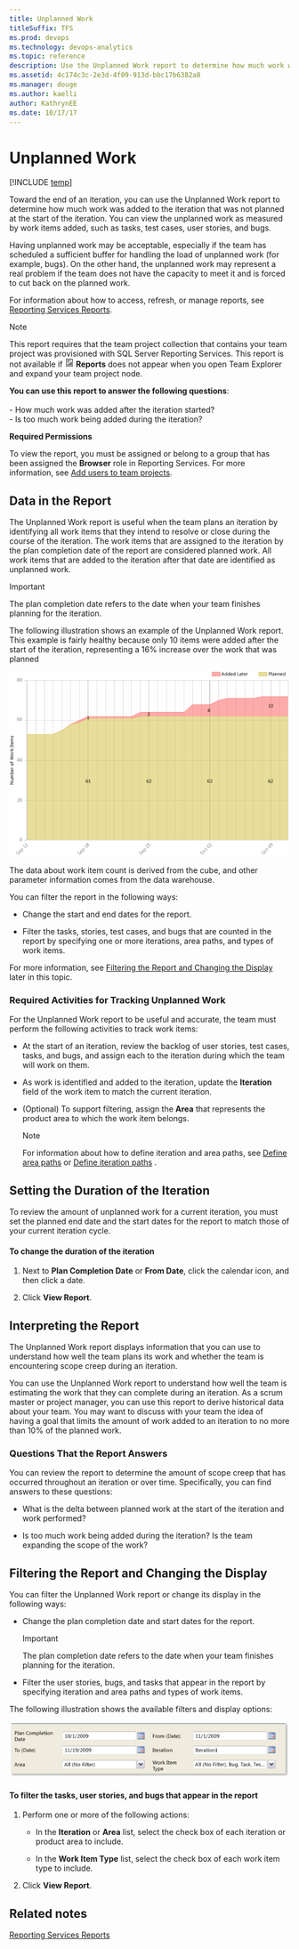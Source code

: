 ```yaml
---
title: Unplanned Work 
titleSuffix: TFS 
ms.prod: devops
ms.technology: devops-analytics
ms.topic: reference
description: Use the Unplanned Work report to determine how much work was added to the iteration that was not planned at the start of the iteration.
ms.assetid: 4c174c3c-2e3d-4f09-913d-bbc17b6382a8
ms.manager: douge
ms.author: kaelli
author: KathrynEE
ms.date: 10/17/17
---
```




# Unplanned Work
[!INCLUDE [temp](../_shared/tfs-report-platform-version.md)]

Toward the end of an iteration, you can use the Unplanned Work report to determine how much work was added to the iteration that was not planned at the start of the iteration. You can view the unplanned work as measured by work items added, such as tasks, test cases, user stories, and bugs.  
  
 Having unplanned work may be acceptable, especially if the team has scheduled a sufficient buffer for handling the load of unplanned work (for example, bugs). On the other hand, the unplanned work may represent a real problem if the team does not have the capacity to meet it and is forced to cut back on the planned work.  
  
 For information about how to access, refresh, or manage reports, see [Reporting Services Reports](reporting-services-reports.md).  
  
> [!NOTE]
>  This report requires that the team project collection that contains your team project was provisioned with SQL Server Reporting Services. This report is not available if ![Report](_img/icon_reportte.png "Icon_reportTE") **Reports** does not appear when you open Team Explorer and expand your team project node.  
  
**You can use this report to answer the following questions**:<br /><br /> -   How much work was added after the iteration started?<br />-   Is too much work being added during the iteration?
  
 **Required Permissions**  
  
 To view the report, you must be assigned or belong to a group that has been assigned the **Browser** role in Reporting Services. For more information, see [Add users to team projects](../admin/grant-permissions-to-reports.md).  
  
##  <a name="Data"></a> Data in the Report  
 The Unplanned Work report is useful when the team plans an iteration by identifying all work items that they intend to resolve or close during the course of the iteration. The work items that are assigned to the iteration by the plan completion date of the report are considered planned work. All work items that are added to the iteration after that date are identified as unplanned work.  
  
> [!IMPORTANT]
>  The plan completion date refers to the date when your team finishes planning for the iteration.  
  
 The following illustration shows an example of the Unplanned Work report. This example is fairly healthy because only 10 items were added after the start of the iteration, representing a 16% increase over the work that was planned  
  
 ![Unplanned Work report](_img/procg_reportunplanned.png "ProcG_ReportUnplanned")  
  
 The data about work item count is derived from the cube, and other parameter information comes from the data warehouse.  
  
 You can filter the report in the following ways:  
  
-   Change the start and end dates for the report.  
  
-   Filter the tasks, stories, test cases, and bugs that are counted in the report by specifying one or more iterations, area paths, and types of work items.  
  
 For more information, see [Filtering the Report and Changing the Display](#Changing) later in this topic.  
  
### Required Activities for Tracking Unplanned Work  
 For the Unplanned Work report to be useful and accurate, the team must perform the following activities to track work items:  
  
-   At the start of an iteration, review the backlog of user stories, test cases, tasks, and bugs, and assign each to the iteration during which the team will work on them.  
  
-   As work is identified and added to the iteration, update the **Iteration** field of the work item to match the current iteration.  
  
-   (Optional) To support filtering, assign the **Area** that represents the product area to which the work item belongs.  
  
    > [!NOTE]
    >  For information about how to define iteration and area paths, see [Define area paths](../../organizations/settings/set-area-paths.md) or [Define iteration paths](../../organizations/settings/set-iteration-paths-sprints.md) .  
  
##  <a name="Duration"></a> Setting the Duration of the Iteration  
 To review the amount of unplanned work for a current iteration, you must set the planned end date and the start dates for the report to match those of your current iteration cycle.  
  
#### To change the duration of the iteration  
  
1.  Next to **Plan Completion Date** or **From Date**, click the calendar icon, and then click a date.  
  
2.  Click **View Report**.  
  
##  <a name="Interpreting"></a> Interpreting the Report  
 The Unplanned Work report displays information that you can use to understand how well the team plans its work and whether the team is encountering scope creep during an iteration.  
  
 You can use the Unplanned Work report to understand how well the team is estimating the work that they can complete during an iteration. As a scrum master or project manager, you can use this report to derive historical data about your team. You may want to discuss with your team the idea of having a goal that limits the amount of work added to an iteration to no more than 10% of the planned work.  
  
### Questions That the Report Answers  
 You can review the report to determine the amount of scope creep that has occurred throughout an iteration or over time. Specifically, you can find answers to these questions:  
  
-   What is the delta between planned work at the start of the iteration and work performed?  
  
-   Is too much work being added during the iteration? Is the team expanding the scope of the work?  
  
##  <a name="Changing"></a> Filtering the Report and Changing the Display  
 You can filter the Unplanned Work report or change its display in the following ways:  
  
-   Change the plan completion date and start dates for the report.  
  
    > [!IMPORTANT]
    >  The plan completion date refers to the date when your team finishes planning for the iteration.  
  
-   Filter the user stories, bugs, and tasks that appear in the report by specifying iteration and area paths and types of work items.  
  
 The following illustration shows the available filters and display options:  
  
 ![Filters for Unplanned Work report](_img/procg_unplannedwork.png "ProcG_UnplannedWork")  
  
#### To filter the tasks, user stories, and bugs that appear in the report  
  
1.  Perform one or more of the following actions:  
  
    -   In the **Iteration** or **Area** list, select the check box of each iteration or product area to include.  
  
    -   In the **Work Item Type** list, select the check box of each work item type to include.  
  
2.  Click **View Report**.  
  
## Related notes
 [Reporting Services Reports](reporting-services-reports.md)